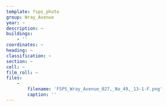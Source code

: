 ```yaml
---
template: fsps_photo
group: Wray_Avenue
year: ~
description: ~
buildings:
    - ''
coordinates: ~
heading: ~
classification: ~
section: ~
cell: ~
film_roll: ~
files:
    -
        filename: 'FSPS_Wray_Avenue_027,_No_49,_13-1-F.png'
        caption: ''
---
```

